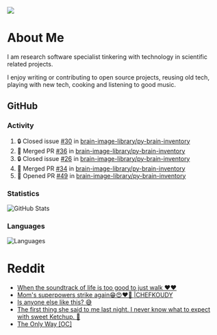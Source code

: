 ![](https://komarev.com/ghpvc/?username=icaoberg)

# About Me
I am research software specialist tinkering with technology in scientific related projects.

I enjoy writing or contributing to open source projects, reusing old tech, playing with new tech, cooking and listening to good music.

## GitHub
### Activity
<!--START_SECTION:activity-->
1. 🔒 Closed issue [#30](https://github.com/brain-image-library/py-brain-inventory/issues/30) in [brain-image-library/py-brain-inventory](https://github.com/brain-image-library/py-brain-inventory)
2. 🎉 Merged PR [#36](https://github.com/brain-image-library/py-brain-inventory/pull/36) in [brain-image-library/py-brain-inventory](https://github.com/brain-image-library/py-brain-inventory)
3. 🔒 Closed issue [#26](https://github.com/brain-image-library/py-brain-inventory/issues/26) in [brain-image-library/py-brain-inventory](https://github.com/brain-image-library/py-brain-inventory)
4. 🎉 Merged PR [#34](https://github.com/brain-image-library/py-brain-inventory/pull/34) in [brain-image-library/py-brain-inventory](https://github.com/brain-image-library/py-brain-inventory)
5. 💪 Opened PR [#49](https://github.com/brain-image-library/py-brain-inventory/pull/49) in [brain-image-library/py-brain-inventory](https://github.com/brain-image-library/py-brain-inventory)
<!--END_SECTION:activity-->

### Statistics
![GitHub Stats](https://github-readme-stats.vercel.app/api?username=icaoberg&count_private=true&show_icons=true)

### Languages
![Languages](https://github-readme-stats.vercel.app/api/top-langs/?username=icaoberg&show_icons=true&langs_count=10&hide=HTML,CSS,M)

# Reddit
<!-- BLOG-POST-LIST:START -->
- [When the soundtrack of life is too good to just walk ❤️❤️](https://www.reddit.com/r/u_icaoberg/comments/wp4k9l/when_the_soundtrack_of_life_is_too_good_to_just/)
- [Mom&#39;s superpowers strike again😁😍♥️🙏 |CHEFKOUDY](https://www.reddit.com/r/u_icaoberg/comments/wmxngf/moms_superpowers_strike_again_chefkoudy/)
- [Is anyone else like this? 😅](https://www.reddit.com/r/u_icaoberg/comments/wkq82y/is_anyone_else_like_this/)
- [The first thing she said to me last night. I never know what to expect with sweet Ketchup. 🤣](https://www.reddit.com/r/u_icaoberg/comments/ty1h5z/the_first_thing_she_said_to_me_last_night_i_never/)
- [The Only Way [OC]](https://www.reddit.com/r/u_icaoberg/comments/ty1cfr/the_only_way_oc/)
<!-- BLOG-POST-LIST:END -->
